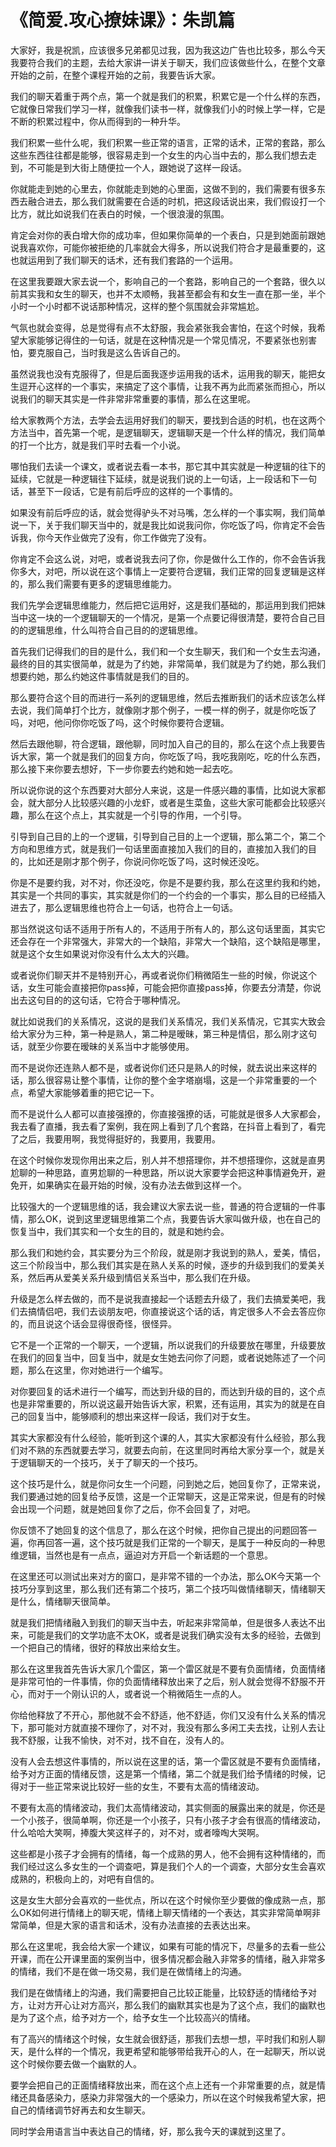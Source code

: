 # 《简爱.攻心撩妹课》：朱凯篇

大家好，我是祝凯，应该很多兄弟都见过我，因为我这边广告也比较多，那么今天我要符合我们的主题，去给大家讲一讲关于聊天，我们应该做些什么，在整个文章开始的之前，在整个课程开始的之前，我要告诉大家。

我们的聊天着重于两个点，第一个就是我们的积累，积累它是一个什么样的东西，它就像日常我们学习一样，就像我们读书一样，就像我们小的时候上学一样，它是不断的积累过程中，你从而得到的一种升华。

我们积累一些什么呢，我们积累一些正常的语言，正常的话术，正常的套路，那么这些东西往往都是能够，很容易走到一个女生的内心当中去的，那么我们想去走到，不可能是到大街上随便拉一个人，跟她说了这样一段话。

你就能走到她的心里去，你就能走到她的心里面，这做不到的，我们需要有很多东西去融合进去，那么我们就需要在合适的时机，把这段话说出来，我们假设打一个比方，就比如说我们在表白的时候，一个很浪漫的氛围。

肯定会对你的表白增大你的成功率，但如果你简单的一个表白，只是到她面前跟她说我喜欢你，可能你被拒绝的几率就会大得多，所以说我们符合才是最重要的，这也就运用到了我们聊天的话术，还有我们套路的一个运用。

在这里我要跟大家去说一个，影响自己的一个套路，影响自己的一个套路，很久以前其实我和女生的聊天，也并不太顺畅，我甚至都会有和女生一直在那一坐，半个小时一个小时都不说话那种情况，这样的整个氛围就会非常尴尬。

气氛也就会变得，总是觉得有点不太舒服，我会紧张我会害怕，在这个时候，我希望大家能够记得住的一句话，就是在这种情况是一个常见情况，不要紧张也别害怕，要克服自己，当时我是这么告诉自己的。

虽然说我也没有克服得了，但是后面我逐步运用我的话术，运用我的聊天，能把女生逗开心这样的一个事实，来搞定了这个事情，让我不再为此而紧张而担心，所以说我们的聊天其实是一件非常非常重要的事情，那么在这里呢。

给大家教两个方法，去学会去运用好我们的聊天，要找到合适的时机，也在这两个方法当中，首先第一个呢，是逻辑聊天，逻辑聊天是一个什么样的情况，我们简单的打一个比方，就是我们平时去看一个小说。

哪怕我们去读一个课文，或者说去看一本书，那它其中其实就是一种逻辑的往下的延续，它就是一种逻辑往下延续，就是说我们说的上一句话，上一段话和下一句话，甚至下一段话，它是有前后呼应的这样的一个事情的。

如果没有前后呼应的话，就会觉得驴头不对马嘴，怎么样的一个事实啊，我们简单说一下，关于我们聊天当中的，就是我比如说我问你，你吃饭了吗，你肯定不会告诉我，你今天作业做完了没有，你工作做完了没有。

你肯定不会这么说，对吧，或者说我去问了你，你是做什么工作的，你不会告诉我你多大，对吧，所以说在这个事情上一定要符合逻辑，我们正常的回复逻辑是这样的，那么我们需要有更多的逻辑思维能力。

我们先学会逻辑思维能力，然后把它运用好，这是我们基础的，那运用到我们把妹当中这一块的一个逻辑聊天的一个情况，是第一个点要记得很清楚，要符合自己目的的逻辑思维，什么叫符合自己目的的逻辑思维。

首先我们记得我们的目的是什么，我们和一个女生聊天，我们和一个女生去沟通，最终的目的其实很简单，就是为了约她，非常简单，我们就是为了约她，那么我们想要约她，那么约她这件事情就是我们的目的。

那么要符合这个目的而进行一系列的逻辑思维，然后去推断我们的话术应该怎么样去说，我们简单打个比方，就像刚才那个例子，一模一样的例子，就是你吃饭了吗，对吧，他问你你吃饭了吗，这个时候你要符合逻辑。

然后去跟他聊，符合逻辑，跟他聊，同时加入自己的目的，那么在这个点上我要告诉大家，第一个就是我们的回复方向，你吃饭了吗，我吃我刚吃，吃的什么东西，那么接下来你要去想好，下一步你要去约她和她一起去吃。

所以说你说的这个东西要对大部分人来说，这是一件感兴趣的事情，比如说大家都会，就大部分人比较感兴趣的小龙虾，或者是生菜鱼，这些大家可能都会比较感兴趣，那么在这个点上，其实就是一个引导的作用，一个引导。

引导到自己目的上的一个逻辑，引导到自己目的上一个逻辑，那么第二个，第二个方向和思维方式，就是我们一句话里面直接加入我们的目的，直接加入我们的目的，比如还是刚才那个例子，你说问你吃饭了吗，这时候还没吃。

你是不是要约我，对不对，你还没吃，你是不是要约我，那么在这里约我和约她，其实是一个共同的事实，其实就是你们的一个约会的一个事实，那么目的已经插入进去了，那么逻辑思维也符合上一句话，也符合上一句话。

那当然说这句话不适用于所有人的，不适用于所有人的，那么这句话里面，其实它还会存在一个非常强大，非常大的一个缺陷，非常大一个缺陷，这个缺陷是哪里，就是这个女生如果说对你没有什么太大的兴趣。

或者说你们聊天并不是特别开心，再或者说你们稍微陌生一些的时候，你说这个话，女生可能会直接把你pass掉，可能会把你直接pass掉，你要去分清楚，你说出去这句目的的这句话，它符合于哪种情况。

就比如说我们的关系情况，这说的是我们关系情况，我们关系情况，它其实大致会给大家分为三种，第一种是熟人，第二种是暧昧，第三种是情侣，那么刚才这句话，就至少你要在暧昧的关系当中才能够使用。

而不是说你还连熟人都不是，或者说你们还只是熟人的时候，就去说出来这样的话，那么很容易让整个事情，让你的整个金字塔崩塌，这是一个非常重要的一个点，希望大家能够着重的把它记一下。

而不是说什么人都可以直接强撩的，你直接强撩的话，可能就是很多人大家都会，我去看了直播，我去看了案例，我在网上看到了几个套路，在抖音上看到了，看完了之后，我要用啊，我觉得挺好的，我要用，我要用。

在这个时候你发现你用出来之后，别人并不想搭理你，并不想搭理你，这就是直男尬聊的一种思路，直男尬聊的一种思路，所以说大家要学会把这种事情避免开，避免开，如果确实在最开始的时候，没有办法去做到这样一个。

比较强大的一个逻辑思维的话，我会建议大家去说一些，普通的符合逻辑的一件事情，那么OK，说到这里逻辑思维第二个点，我要告诉大家叫做升级，也在自己的恢复当中，我们其实和一个女生的目的，就是和她约会。

那么我们和她约会，其实要分为三个阶段，就是刚才我说到的熟人，爱美，情侣，这三个阶段当中，那么我们其实是在熟人关系的时候，逐步的升级到我们的爱美关系，然后再从爱美关系升级到情侣关系当中，那么我们在升级。

升级是怎么样去做的，而不是说我直接起一个话题去升级了，我们去搞爱美吧，我们去搞情侣吧，我们去谈朋友吧，你直接说这个话的话，肯定很多人不会去答应你的，而且说这个话会显得很奇怪，很怪异。

它不是一个正常的一个聊天，一个逻辑，所以说我们的升级要放在哪里，升级要放在我们的回复当中，回复当中，就是女生她去问你了问题，或者说她陈述了一个问题，那么在这里，你对她进行一个编写。

对你要回复的话术进行一个编写，而达到升级的目的，而达到升级的目的，这个点也是非常重要的，所以说这最开始告诉大家，积累，还有运用，其实为的就是在自己的回复当中，能够顺利的想出来这样一段话，我们对于女生。

其实大家都没有什么经验，能听到这个课的人，其实大家都没有什么经验，那么我们对不熟的东西就要去学习，就要去向前，在这里同时再给大家分享一个，就是关于逻辑聊天的一个技巧，关于了聊天的一个技巧。

这个技巧是什么，就是你问女生一个问题，问到她之后，她回复你了，正常来说，我们要通过她的回复给予反馈，这是一个正常聊天，这是正常来说，但是有的时候会出现一个问题，就是她回复你了之后，你不会回复了，对吧。

你反馈不了她回复的这个信息了，那么在这个时候，把你自己提出的问题回答一遍，你再回答一遍，这个技巧就是我们正常的一个聊天，是属于一种反向的一种思维逻辑，当然也是有一点点，逼迫对方开启一个新话题的一个意思。

在这里还可以测试出来对方的窗口，是非常不错的一个办法，那么OK今天第一个技巧分享到这里，那么我们还有第二个技巧，第二个技巧叫做情绪聊天，情绪聊天是什么，情绪聊天很简单。

就是我们把情绪融入到我们的聊天当中去，听起来非常简单，但是很多人表达不出来，可能是我们的文学功底不太OK，或者是说我们确实没有太多的经验，去做到一个把自己的情绪，很好的释放出来给女生。

那么在这里我首先告诉大家几个雷区，第一个雷区就是不要有负面情绪，负面情绪是非常可怕的一件事情，你的负面情绪释放出来了之后，别人就会觉得不舒服不开心，而对于一个刚认识的人，或者说一个稍微陌生一点的人。

你给他释放了不开心，那他就不会不舒适，他不舒适，你们又没有什么关系的情况下，那可能对方就直接不理你了，对不对，我没有那么多闲工夫去找，让别人去让我不舒服，让我不愉快，对不对，找不自在，没有人的。

没有人会去想这件事情的，所以说在这里的话，第一个雷区就是不要有负面情绪，给予对方正面的情绪反馈，这是第一个情绪，第二个就是我们给予情绪的时候，记得对于一些正常来说比较好一些的女生，不要有太高的情绪波动。

不要有太高的情绪波动，我们太高情绪波动，其实侧面的展露出来的就是，你还是一个小孩子，很简单啊，你还是一个小孩子，只有小孩子才会有很高的情绪波动，什么哈哈大笑啊，捧腹大笑这样子的，对不对，或者嚎啕大哭啊。

这些都是小孩子才会拥有的情绪，每一个成熟的男人，他不会拥有这种情绪的，而我们经过这么多女生的一个调查吧，算是我们个人的一个调查，大部分女生会喜欢成熟的，积极向上的，对吧有自信的。

这是女生大部分会喜欢的一些优点，所以在这个时候你至少要做的像成熟一点，那么OK如何进行情绪上的聊天呢，情绪上聊天情绪的一个表达，其实非常简单啊非常简单，但是大家的语言和话术，没有办法直接的去表达出来。

那么在这里呢，我会给大家一个建议，如果有可能的情况下，尽量多的去看一些公开课，而在公开课里面的案例当中，很多情况都会融入非常多的情绪，融入非常多的情绪，我们不是在做一场交易，我们是在做情绪上的沟通。

我们是在做情绪上的沟通，我们需要把自己比较正能量，比较舒适的情绪给予对方，让对方开心让对方高兴，那么我们的幽默其实也是为了这个点，我们的幽默也是为了这个点，给予对方一个，给予女生一个比较高兴的情绪。

有了高兴的情绪这个时候，女生就会很舒适，那我们去想一想，平时我们和别人聊天，是什么样的一个情况，我更希望和能够带给我开心的人，在一起聊天，所以说这个时候你要去做一个幽默的人。

要学会把自己的正面情绪释放出来，而在这个点上还有一个非常重要的点，就是情绪还具备感染力，感染力非常强大的一个感染力，所以在这个时候我希望大家，把自己的情绪调节好再去和女生聊天。

同时学会用语言当中表达自己的情绪，好，那么我今天的课就到这里了。